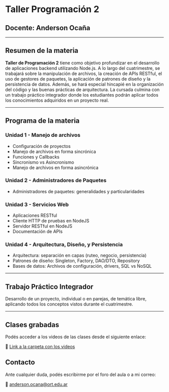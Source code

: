 # Taller Programación 2

## Docente: Anderson Ocaña

---

## Resumen de la materia

**Taller de Programación 2** tiene como objetivo profundizar en el desarrollo de aplicaciones backend utilizando Node.js. A lo largo del cuatrimestre, se trabajará sobre la manipulación de archivos, la creación de APIs RESTful, el uso de gestores de paquetes, la aplicación de patrones de diseño y la persistencia de datos. Además, se hará especial hincapié en la organización del código y las buenas prácticas de arquitectura. La cursada culmina con un trabajo práctico integrador donde los estudiantes podrán aplicar todos los conocimientos adquiridos en un proyecto real.

---

## Programa de la materia

### Unidad 1 - Manejo de archivos
- Configuración de proyectos
- Manejo de archivos en forma sincrónica
- Funciones y Callbacks
- Sincronismo vs Asincronismo
- Manejo de archivos en forma asincrónica

### Unidad 2 - Administradores de Paquetes
- Administradores de paquetes: generalidades y particularidades

### Unidad 3 - Servicios Web
- Aplicaciones RESTful
- Cliente HTTP de pruebas en NodeJS
- Servidor RESTful en NodeJS
- Documentación de APIs

### Unidad 4 - Arquitectura, Diseño, y Persistencia
- Arquitectura: separación en capas (ruteo, negocio, persistencia)
- Patrones de diseño: Singleton, Factory, DAO/DTO, Repository
- Bases de datos: Archivos de configuración, drivers, SQL vs NoSQL

---

## Trabajo Práctico Integrador

Desarrollo de un proyecto, individual o en parejas, de temática libre, aplicando todos los conceptos vistos durante el cuatrimestre.

---

## Clases grabadas

Podés acceder a los videos de las clases desde el siguiente enlace:

🔗 [Link a la carpeta con los videos](https://drive.google.com/drive/folders/1jMTs7-5-gU95yhJk3rqQSd3btq-9pXfP?usp=drive_link)



## Contacto

Ante cualquier duda, podés escribirme por el foro del aula o a mi correo:

📧 anderson.ocana@ort.edu.ar
